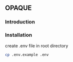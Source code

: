 ## OPAQUE

### Introduction

### Installation

create .env file in root directory

```bash
cp .env.example .env
```

